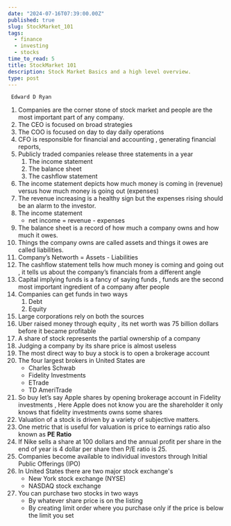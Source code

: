 ```yaml
---
date: "2024-07-16T07:39:00.00Z"
published: true
slug: StockMarket_101
tags:
  - finance
  - investing
  - stocks
time_to_read: 5
title: StockMarket 101
description: Stock Market Basics and a high level overview.
type: post
---
```

     Edward D Ryan 

1. Companies are the corner stone of stock market and people are the most important part of any company.
2. The CEO is focused on broad strategies
3. The COO is focused on day to day daily operations
4. CFO is responsible for financial and accounting , generating financial reports, 
5. Publicly traded companies release three statements in a year
   1. The income statement 
   2. The balance sheet 
   3. The cashflow statement
6. The income statement depicts how much money is coming in (revenue) versus how much money is going out (expenses)
7. The revenue increasing is a healthy sign but the expenses rising should be an alarm to the investor.
8. The income statement 
   - net income  = revenue - expenses
 9. The balance sheet is a record of how much a company owns and how much it owes.
 10. Things the company owns are called assets and things it owes are called liabilities.
 11. Company’s Networth = Assets - Liabilities 
 12. The cashflow statement tells how much money is coming and going out , it tells us about the company’s financials from a different angle 
 13. Capital implying funds is a fancy of saying funds , funds are the second most important ingredient of a company after people 
 14. Companies can get funds in two ways
     1. Debt
     2. Equity
15. Large corporations rely on both the sources
16. Uber raised money through equity , its net worth was 75 billion dollars before it became profitable 
17. A share of stock represents the partial ownership of a company
18. Judging a company by its share price is almost useless 
19. The most direct way to buy a stock is to open a brokerage account
20. The four largest brokers in United States are 
     - Charles Schwab 
     - Fidelity Investments
     - ETrade
     - TD AmeriTrade
21. So buy let’s say Apple shares by opening brokerage account in Fidelity investments , Here Apple does not know you are the shareholder it only knows that fidelity investments owns some shares
22. Valuation of a stock is driven by a variety of subjective matters.
23. One metric that is useful for valuation is price to earnings ratio also known as **PE Ratio**
24. If Nike sells a share at 100 dollars and the annual profit per share in the end of year is 4 dollar per share then P/E ratio is 25.
25. Companies become available to individual investors through Initial Public Offerings (IPO)
26. In United States there are two major stock exchange's
    - New York stock exchange (NYSE)
    - NASDAQ stock exchange 
27. You can purchase two stocks in two ways
     - By whatever share price is on the listing 
     - By creating limit order where you purchase only if the price is below the limit you set